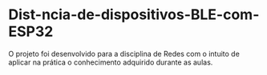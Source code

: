 # Dist-ncia-de-dispositivos-BLE-com-ESP32
O projeto foi desenvolvido para a disciplina de Redes com o intuito de aplicar na prática o conhecimento adquirido durante as aulas.
